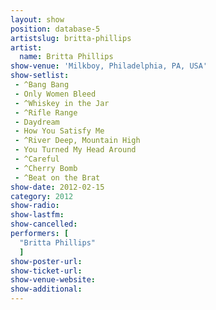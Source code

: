```yaml
---
layout: show
position: database-5
artistslug: britta-phillips
artist:
  name: Britta Phillips
show-venue: 'Milkboy, Philadelphia, PA, USA'
show-setlist: 
 - ^Bang Bang
 - Only Women Bleed
 - ^Whiskey in the Jar
 - ^Rifle Range
 - Daydream
 - How You Satisfy Me
 - ^River Deep, Mountain High
 - You Turned My Head Around
 - ^Careful
 - ^Cherry Bomb
 - ^Beat on the Brat
show-date: 2012-02-15
category: 2012
show-radio: 
show-lastfm: 
show-cancelled: 
performers: [
  "Britta Phillips"
  ]
show-poster-url: 
show-ticket-url: 
show-venue-website: 
show-additional: 
---
```


